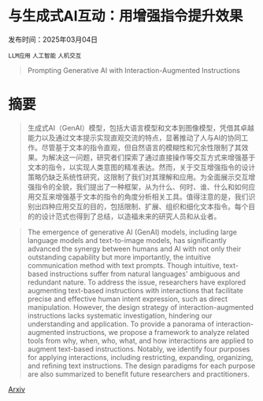 # 与生成式AI互动：用增强指令提升效果

发布时间：2025年03月04日

`LLM应用` `人工智能` `人机交互`

> Prompting Generative AI with Interaction-Augmented Instructions

# 摘要

> 生成式AI（GenAI）模型，包括大语言模型和文本到图像模型，凭借其卓越能力以及通过文本提示实现直观交流的特点，显著推动了人与AI的协同工作。尽管基于文本的指令直观，但自然语言的模糊性和冗余性限制了其效果。为解决这一问题，研究者们探索了通过直接操作等交互方式来增强基于文本的指令，以实现人类意图的精准表达。然而，关于交互增强指令的设计策略仍缺乏系统性研究，这限制了我们对其理解和应用。为全面展示交互增强指令的全貌，我们提出了一种框架，从为什么、何时、谁、什么和如何应用交互来增强基于文本的指令的角度分析相关工具。值得注意的是，我们识别出四种应用交互的目的，包括限制、扩展、组织和细化文本指令。每个目的的设计范式也得到了总结，以造福未来的研究人员和从业者。

> The emergence of generative AI (GenAI) models, including large language models and text-to-image models, has significantly advanced the synergy between humans and AI with not only their outstanding capability but more importantly, the intuitive communication method with text prompts. Though intuitive, text-based instructions suffer from natural languages' ambiguous and redundant nature. To address the issue, researchers have explored augmenting text-based instructions with interactions that facilitate precise and effective human intent expression, such as direct manipulation. However, the design strategy of interaction-augmented instructions lacks systematic investigation, hindering our understanding and application. To provide a panorama of interaction-augmented instructions, we propose a framework to analyze related tools from why, when, who, what, and how interactions are applied to augment text-based instructions. Notably, we identify four purposes for applying interactions, including restricting, expanding, organizing, and refining text instructions. The design paradigms for each purpose are also summarized to benefit future researchers and practitioners.

[Arxiv](https://arxiv.org/abs/2503.02874)